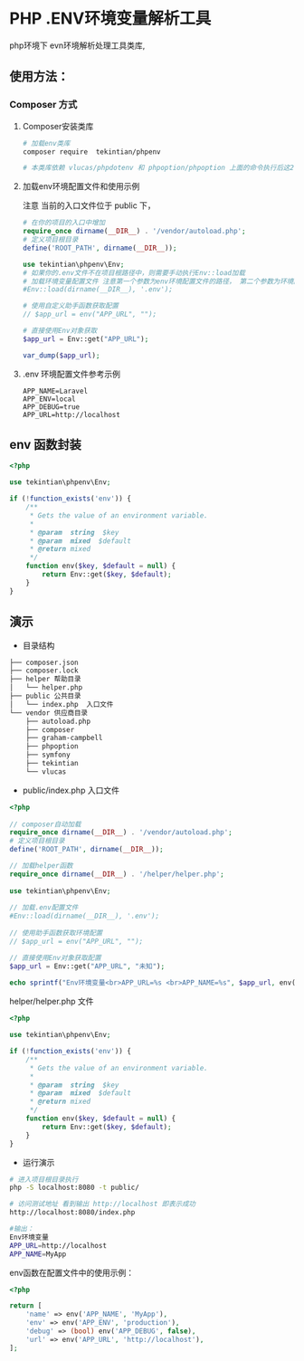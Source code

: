 # PHP .ENV环境变量解析工具



php环境下 evn环境解析处理工具类库, 



## 使用方法： 

### Composer 方式

1. Composer安装类库

   ~~~sh
   # 加载env类库
   composer require  tekintian/phpenv
   
   # 本类库依赖 vlucas/phpdotenv 和 phpoption/phpoption 上面的命令执行后这2个依赖会自动加载
   ~~~

   

2. 加载env环境配置文件和使用示例

   注意 当前的入口文件位于 public 下，

   ~~~php
   # 在你的项目的入口中增加
   require_once dirname(__DIR__) . '/vendor/autoload.php';
   # 定义项目根目录
   define('ROOT_PATH', dirname(__DIR__));
   
   use tekintian\phpenv\Env;
   # 如果你的.env文件不在项目根路径中，则需要手动执行Env::load加载
   # 加载环境变量配置文件 注意第一个参数为env环境配置文件的路径， 第二个参数为环境配置文件名mor  .env
   #Env::load(dirname(__DIR__), '.env');
   
   # 使用自定义助手函数获取配置
   // $app_url = env("APP_URL", "");
   
   # 直接使用Env对象获取
   $app_url = Env::get("APP_URL");
   
   var_dump($app_url);
   
   ~~~

   

3. .env 环境配置文件参考示例

   ~~~env
   APP_NAME=Laravel
   APP_ENV=local
   APP_DEBUG=true
   APP_URL=http://localhost
   ~~~




## env 函数封装

~~~php
<?php

use tekintian\phpenv\Env;

if (!function_exists('env')) {
	/**
	 * Gets the value of an environment variable.
	 *
	 * @param  string  $key
	 * @param  mixed  $default
	 * @return mixed
	 */
	function env($key, $default = null) {
		return Env::get($key, $default);
	}
}
~~~



## 演示

- 目录结构

~~~txt
├── composer.json
├── composer.lock
├── helper 帮助目录
│   └── helper.php
├── public 公共目录
│   └── index.php  入口文件
└── vendor 供应商目录
    ├── autoload.php
    ├── composer
    ├── graham-campbell
    ├── phpoption
    ├── symfony
    ├── tekintian
    └── vlucas
~~~



- public/index.php 入口文件

~~~php
<?php
  
// composer自动加载
require_once dirname(__DIR__) . '/vendor/autoload.php';
# 定义项目根目录
define('ROOT_PATH', dirname(__DIR__));

// 加载helper函数
require_once dirname(__DIR__) . '/helper/helper.php';
  
use tekintian\phpenv\Env;
  
// 加载.env配置文件
#Env::load(dirname(__DIR__), '.env');
  
// 使用助手函数获取环境配置
// $app_url = env("APP_URL", "");

// 直接使用Env对象获取配置
$app_url = Env::get("APP_URL", "未知");
  
echo sprintf("Env环境变量<br>APP_URL=%s <br>APP_NAME=%s", $app_url, env('APP_NAME'));

~~~



helper/helper.php 文件

~~~php
<?php

use tekintian\phpenv\Env;

if (!function_exists('env')) {
	/**
	 * Gets the value of an environment variable.
	 *
	 * @param  string  $key
	 * @param  mixed  $default
	 * @return mixed
	 */
	function env($key, $default = null) {
		return Env::get($key, $default);
	}
}
~~~



- 运行演示

~~~sh
# 进入项目根目录执行 
php -S localhost:8080 -t public/

# 访问测试地址 看到输出 http://localhost 即表示成功
http://localhost:8080/index.php

#输出：
Env环境变量
APP_URL=http://localhost
APP_NAME=MyApp
~~~





env函数在配置文件中的使用示例：

~~~php
<?php

return [
    'name' => env('APP_NAME', 'MyApp'),
    'env' => env('APP_ENV', 'production'),
    'debug' => (bool) env('APP_DEBUG', false),
    'url' => env('APP_URL', 'http://localhost'),
];


~~~









